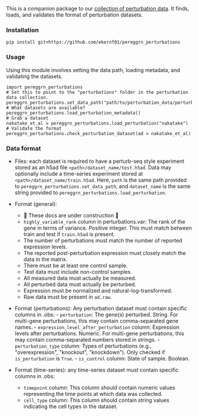 This is a companion package to our [collection of perturbation data](https://github.com/ekernf01/perturbation_data). It finds, loads, and validates the format of perturbation datasets.

### Installation
    
    pip install git+https://github.com/ekernf01/pereggrn_perturbations

### Usage

Using this module involves setting the data path, loading metadata, and validating the datasets.

```
import pereggrn_perturbations
# Set this to point to the "perturbations" folder in the perturbation data collection. 
pereggrn_perturbations.set_data_path("path/to/perturbation_data/perturbations")
# What datasets are available?
pereggrn_perturbations.load_perturbation_metadata()
# Grab a dataset
nakatake_et_al = pereggrn_perturbations.load_perturbation("nakatake") 
# Validate the format
pereggrn_perturbations.check_perturbation_dataset(ad = nakatake_et_al)
```

### Data format

- Files: each dataset is required to have a perturb-seq style experiment stored as an h5ad file `<path>/dataset_name/test.h5ad`. Data may optionally include a time-series experiment stored at `<path>/dataset_name/train.h5ad`. Here, `path` is the same path provided to `pereggrn_perturbations.set_data_path`, and `dataset_name` is the same string provided to `pereggrn_perturbations.load_perturbation`.
- Format (general): 
    - 🚧 These docs are under construction 🚧
    - `highly_variable_rank` column in perturbations.var: The rank of the gene in terms of variance. Positive integer. This must match between train and test if `train.h5ad` is present.
    - The number of perturbations must match the number of reported expression levels.
    - The reported post-perturbation expression must closely match the data in the matrix.
    - There must be at least one control sample.
    - Test data must include non-control samples.
    - All measured data must actually be measured.
    - All perturbed data must actually be perturbed.
    - Expression must be normalized and natural-log-transformed.
    - Raw data must be present in `ad.raw`.

- Format (perturbations): Any perturbation dataset must contain specific columns in .obs:
        - `perturbation`: The gene(s) perturbed. String. For multi-gene perturbations, this may contain comma-separated gene names.
        - `expression_level_after_perturbation` column: Expression levels after perturbations. Numeric. For multi-gene perturbations, this may contain comma-separated numbers stored in strings.
        - `perturbation_type` column: Types of perturbations (e.g., "overexpression", "knockout", "knockdown"). Only checked if `is_perturbation` is `True`.
        - `is_control` column: State of sample. Boolean. 
- Format (time-series): any time-series dataset must contain specific columns in .obs:
    - `timepoint` column: This column should contain numeric values representing the time points at which data was collected.
    - `cell_type` column: This column should contain string values indicating the cell types in the dataset.
